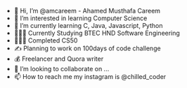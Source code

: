 - 👋 Hi, I’m @amcareem - Ahamed Musthafa Careem
- 👀 I’m interested in learning Computer Science
- 🌱 I’m currently learning C, Java, Javascript, Python
- 👨🏽‍🎓 Currently Studying BTEC HND Software Engineering
- 👨🏽‍💻 Completed CS50
- ✍ Planning to work on 100days of code challenge
- 💰 Freelancer and Quora writer
- 💞️ I’m looking to collaborate on ...
- 📫 How to reach me my instagram is @chilled_coder

<!---
amcareem/amcareem is a ✨ special ✨ repository because its `README.md` (this file) appears on your GitHub profile.
You can click the Preview link to take a look at your changes.
--->
